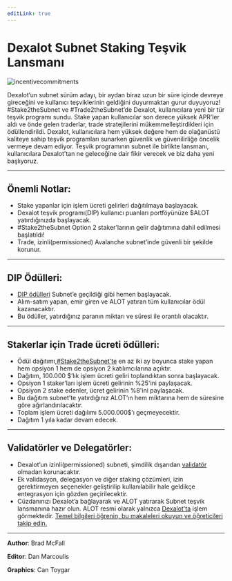 ```yaml
---
editLink: true
---
```


# Dexalot Subnet Staking Teşvik Lansmanı

![incentivecommitments](\images\incentives\incentivecommitments.png)

Dexalot’un subnet sürüm adayı, bir aydan biraz uzun bir süre içinde devreye gireceğini ve kullanıcı teşviklerinin geldiğini duyurmaktan gurur duyuyoruz! #Stake2theSubnet ve #Trade2theSubnet’de Dexalot, kullanıcılara yeni bir tür teşvik programı sundu. Stake yapan kullanıcılar son derece yüksek APR’ler aldı ve önde gelen traderlar, trade stratejilerini mükemmelleştirdikleri için ödüllendirildi. Dexalot, kullanıcılara hem yüksek değere hem de olağanüstü kaliteye sahip teşvik programları sunarken güvenlik ve güvenilirliğe öncelik vermeye devam ediyor. Teşvik programının subnet ile birlikte lansmanı, kullanıcılara Dexalot’tan ne geleceğine dair fikir verecek ve biz daha yeni başlıyoruz.

---

## Önemli Notlar:

* Stake yapanlar için işlem ücreti gelirleri dağıtılmaya başlayacak.
* Dexalot teşvik programı(DIP) kullanıcı puanları portföyünüze $ALOT yatırdığınızda başlayacak.
* #Stake2theSubnet Option 2 staker’larının gelir dağıtımına dahil edilmesi başlatıldı!
* Trade, izinli(permissioned) Avalanche subnet’inde güvenli bir şekilde korunur.

---

## DIP Ödülleri:

* [DIP ödülleri](https://medium.com/dexalot/dexalot-te%C5%9Fvik-program%C4%B1-3c7165719686) Subnet’e geçildiği gibi hemen başlayacak.
* Alım-satım yapan, emir giren ve ALOT yatıran tüm kullanıcılar ödül kazanacaktır.
* Bu ödüller, yatırdığınız paranın miktarı ve süresi ile orantılı olacaktır.

---

## Stakerlar için Trade ücreti ödülleri:

* Ödül dağıtımı,[#Stake2theSubnet'te](https://medium.com/dexalot/dexalot-stake-to-the-subnet-5269756824d1) en az iki ay boyunca stake yapan hem opsiyon 1 hem de opsiyon 2 katılımcılarına açıktır.
* Dağıtım, 100.000 $’lık işlem ücreti geliri toplandıktan sonra başlayacak.
* Opsiyon 1 staker’ları işlem ücreti gelirinin %25'ini paylaşacak.
* Opsiyon 2 stake edenler, ücret gelirinin %8'ini paylaşacak.
* Bu dağıtım subnet’te yatırdığınız ALOT’ın hem miktarına hem de süresine göre ağırlandırılacaktır.
* Toplam işlem ücreti dağılımı 5.000.000$’ı geçmeyecektir.
* Dağıtım 1 yıla kadar devam edecek.

---

## Validatörler ve Delegatörler:

* Dexalot’un izinli(permissioned) subneti, şimdilik dışarıdan [validatör](https://medium.com/dexalot/dexalot-subnet-validat%C3%B6r-program%C4%B1-d5450b7f32f1) olmadan korunacaktır.
* Ek validasyon, delegasyon ve diğer staking çözümleri, izin gerektirmeyen seçenekler geliştirilip kullanılabilir hale geldikçe entegrasyon için gözden geçirilecektir.
* Cüzdanınızı Dexalot’a bağlayarak ve ALOT yatırarak Subnet teşvik lansmanına hazır olun. ALOT resmi olarak yalnızca [Dexalot'ta](https://app.dexalot.com/trade) işlem görmektedir. [Temel bilgileri öğrenin, bu makaleleri okuyun ve öğreticileri takip edin.](https://medium.com/dexalot)

---

**Author**: Brad McFall

**Editor**: Dan Marcoulis

**Graphics**: Can Toygar
